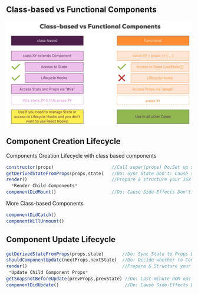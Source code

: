 ## Class-based vs Functional Components
![Class vs Functional Components](./pics/ClassVsFunc.png)


## Component Creation Lifecycle
Components Creation Lifecycle with class based components
```js
constructor(props)                      //Call super(props) Do:Set up state Don't: Cause side effects
getDerivedStateFromProps(props,state)   //Do: Sync State Don't: Cause side effects
render()                                //Prepare & structure your JSX Code
  *Render Child Components*
componentDidMount()                     //Do: Cause Side-Effects Don't: Update State Synchronys (triggers re-render)

```
More Class-based Components
```js
componentDidCatch()
componentWillUnmount()

```
## Component Update Lifecycle

```js
getDerivedStateFromProps(props,state)       //Do: Sync State to Props Don't: Cause Side-Effects
shouldComponentUpdate(nextProps,nextState)  //Do: Decide whether to Continue or Not
render()                                    //Prepare & Structure your JSX code
 *Update Child Component Props*             
getSnapshotBeforeUpdate(prevProps,prevState) //Do: Last-minute DOM ops Don't: Cause Side-Effects
componentDidUpdate()                         //Do: Cause Side-Effects Don't Update State (triggers re-render)
```
